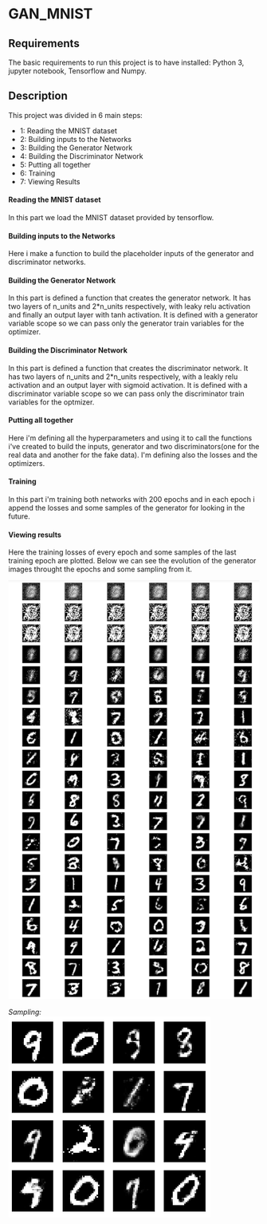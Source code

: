 # GAN_MNIST
## Requirements
The basic requirements to run this project is to have installed:
Python 3, jupyter notebook, Tensorflow and Numpy.
 
## Description
This project was divided in 6 main steps:
* 1: Reading the MNIST dataset
* 2: Building inputs to the Networks
* 3: Building the Generator Network 
* 4: Building the Discriminator Network
* 5: Putting all together
* 6: Training
* 7: Viewing Results

#### Reading the MNIST dataset
In this part we load the MNIST dataset provided by tensorflow.

#### Building inputs to the Networks
Here i make a function to build the placeholder inputs of the generator and discriminator
networks. 

#### Building the Generator Network
In this part is defined a function that creates the generator network. It has two layers of n_units and 2*n_units respectively, with leaky relu activation and finally an output layer with tanh activation. It is defined with a generator variable scope so we can pass only the generator train variables for the optimizer.

#### Building the Discriminator Network
In this part is defined a function that creates the discriminator network. It has two layers of n_units and 2*n_units respectively, with a leakly relu activation and an output layer with sigmoid activation. It is defined with a discriminator variable scope so we can pass only the discriminator train variables for the optmizer.

#### Putting all together
Here i'm defining all the hyperparameters and using it to call the functions i've created to build the inputs, generator and two discriminators(one for the real data and another for the fake data). I'm defining also the losses and the optimizers.

#### Training
In this part i'm training both networks with 200 epochs and in each epoch i append the losses and some samples of the generator for looking in the future.

#### Viewing results
Here the training losses of every epoch and some samples of the last training epoch are plotted. Below we can see the evolution of the generator images throught the epochs and some sampling from it.


![alt text](https://github.com/cfcv/GAN_MNIST/blob/master/photos/evolution_gan_mnist.png)

*Sampling:*  
![alt text](https://github.com/cfcv/GAN_MNIST/blob/master/photos/result_GAN_MNIST.png)

